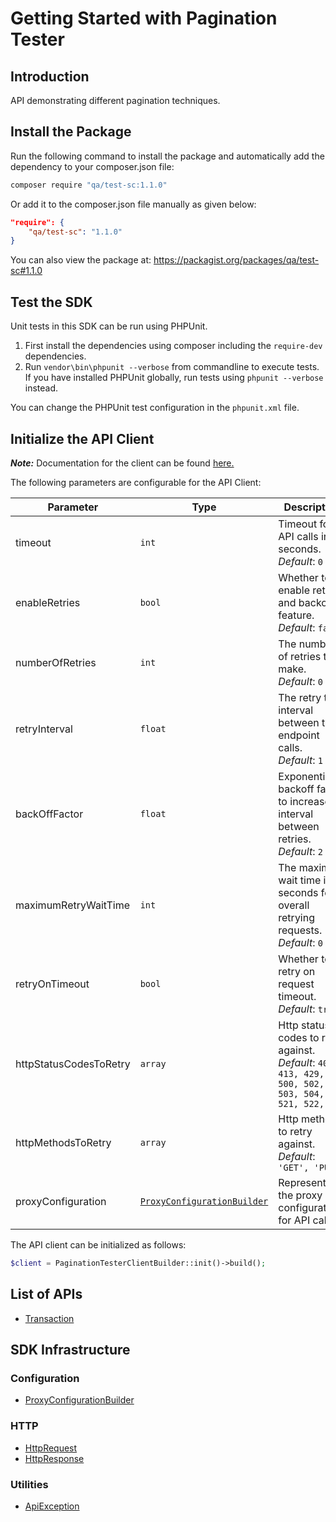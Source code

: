 
# Getting Started with Pagination Tester

## Introduction

API demonstrating different pagination techniques.

## Install the Package

Run the following command to install the package and automatically add the dependency to your composer.json file:

```bash
composer require "qa/test-sc:1.1.0"
```

Or add it to the composer.json file manually as given below:

```json
"require": {
    "qa/test-sc": "1.1.0"
}
```

You can also view the package at:
https://packagist.org/packages/qa/test-sc#1.1.0

## Test the SDK

Unit tests in this SDK can be run using PHPUnit.

1. First install the dependencies using composer including the `require-dev` dependencies.
2. Run `vendor\bin\phpunit --verbose` from commandline to execute tests. If you have installed PHPUnit globally, run tests using `phpunit --verbose` instead.

You can change the PHPUnit test configuration in the `phpunit.xml` file.

## Initialize the API Client

**_Note:_** Documentation for the client can be found [here.](https://www.github.com/tahaali2000/test-qaaa-php-sdk/tree/1.1.0/doc/client.md)

The following parameters are configurable for the API Client:

| Parameter | Type | Description |
|  --- | --- | --- |
| timeout | `int` | Timeout for API calls in seconds.<br>*Default*: `0` |
| enableRetries | `bool` | Whether to enable retries and backoff feature.<br>*Default*: `false` |
| numberOfRetries | `int` | The number of retries to make.<br>*Default*: `0` |
| retryInterval | `float` | The retry time interval between the endpoint calls.<br>*Default*: `1` |
| backOffFactor | `float` | Exponential backoff factor to increase interval between retries.<br>*Default*: `2` |
| maximumRetryWaitTime | `int` | The maximum wait time in seconds for overall retrying requests.<br>*Default*: `0` |
| retryOnTimeout | `bool` | Whether to retry on request timeout.<br>*Default*: `true` |
| httpStatusCodesToRetry | `array` | Http status codes to retry against.<br>*Default*: `408, 413, 429, 500, 502, 503, 504, 521, 522, 524` |
| httpMethodsToRetry | `array` | Http methods to retry against.<br>*Default*: `'GET', 'PUT'` |
| proxyConfiguration | [`ProxyConfigurationBuilder`](https://www.github.com/tahaali2000/test-qaaa-php-sdk/tree/1.1.0/doc/proxy-configuration-builder.md) | Represents the proxy configurations for API calls |

The API client can be initialized as follows:

```php
$client = PaginationTesterClientBuilder::init()->build();
```

## List of APIs

* [Transaction](https://www.github.com/tahaali2000/test-qaaa-php-sdk/tree/1.1.0/doc/controllers/transaction.md)

## SDK Infrastructure

### Configuration

* [ProxyConfigurationBuilder](https://www.github.com/tahaali2000/test-qaaa-php-sdk/tree/1.1.0/doc/proxy-configuration-builder.md)

### HTTP

* [HttpRequest](https://www.github.com/tahaali2000/test-qaaa-php-sdk/tree/1.1.0/doc/http-request.md)
* [HttpResponse](https://www.github.com/tahaali2000/test-qaaa-php-sdk/tree/1.1.0/doc/http-response.md)

### Utilities

* [ApiException](https://www.github.com/tahaali2000/test-qaaa-php-sdk/tree/1.1.0/doc/api-exception.md)

